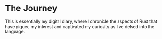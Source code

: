 # The Journey

This is essentially my digital diary, where I chronicle the aspects of Rust that have piqued my interest and captivated my curiosity as I've delved into the language.